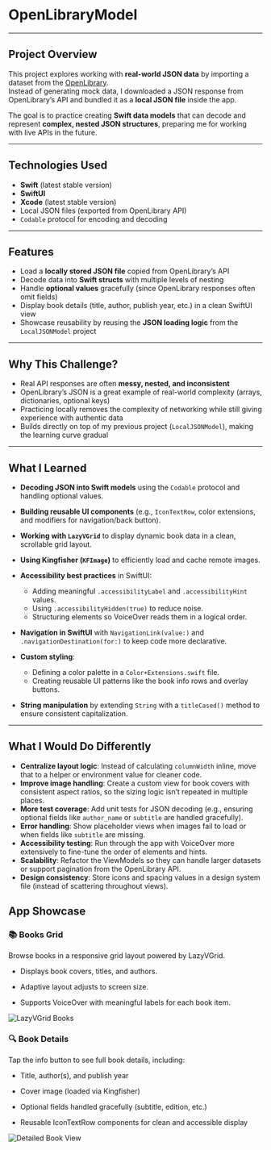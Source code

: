 # OpenLibraryModel

---

## Project Overview
This project explores working with **real-world JSON data** by importing a dataset from the [OpenLibrary](https://openlibrary.org/developers/api).  
Instead of generating mock data, I downloaded a JSON response from OpenLibrary’s API and bundled it as a **local JSON file** inside the app.  

The goal is to practice creating **Swift data models** that can decode and represent **complex, nested JSON structures**, preparing me for working with live APIs in the future.

---

## Technologies Used
- **Swift** (latest stable version)  
- **SwiftUI**  
- **Xcode** (latest stable version)  
- Local JSON files (exported from OpenLibrary API)  
- `Codable` protocol for encoding and decoding  

---

## Features
- Load a **locally stored JSON file** copied from OpenLibrary’s API  
- Decode data into **Swift structs** with multiple levels of nesting  
- Handle **optional values** gracefully (since OpenLibrary responses often omit fields)  
- Display book details (title, author, publish year, etc.) in a clean SwiftUI view  
- Showcase reusability by reusing the **JSON loading logic** from the `LocalJSONModel` project  

---

## Why This Challenge?
- Real API responses are often **messy, nested, and inconsistent**  
- OpenLibrary’s JSON is a great example of real-world complexity (arrays, dictionaries, optional keys)  
- Practicing locally removes the complexity of networking while still giving experience with authentic data  
- Builds directly on top of my previous project (`LocalJSONModel`), making the learning curve gradual  

---

## What I Learned

* **Decoding JSON into Swift models** using the `Codable` protocol and handling optional values.
* **Building reusable UI components** (e.g., `IconTextRow`, color extensions, and modifiers for navigation/back button).
* **Working with `LazyVGrid`** to display dynamic book data in a clean, scrollable grid layout.
* **Using Kingfisher (`KFImage`)** to efficiently load and cache remote images.
* **Accessibility best practices** in SwiftUI:

  * Adding meaningful `.accessibilityLabel` and `.accessibilityHint` values.
  * Using `.accessibilityHidden(true)` to reduce noise.
  * Structuring elements so VoiceOver reads them in a logical order.
  
* **Navigation in SwiftUI** with `NavigationLink(value:)` and `.navigationDestination(for:)` to keep code more declarative.
* **Custom styling**:

  * Defining a color palette in a `Color+Extensions.swift` file.
  * Creating reusable UI patterns like the book info rows and overlay buttons.
  
* **String manipulation** by extending `String` with a `titleCased()` method to ensure consistent capitalization.

---

## What I Would Do Differently

* **Centralize layout logic**: Instead of calculating `columnWidth` inline, move that to a helper or environment value for cleaner code.
* **Improve image handling**: Create a custom view for book covers with consistent aspect ratios, so the sizing logic isn’t repeated in multiple places.
* **More test coverage**: Add unit tests for JSON decoding (e.g., ensuring optional fields like `author_name` or `subtitle` are handled gracefully).
* **Error handling**: Show placeholder views when images fail to load or when fields like `subtitle` are missing.
* **Accessibility testing**: Run through the app with VoiceOver more extensively to fine-tune the order of elements and hints.
* **Scalability**: Refactor the ViewModels so they can handle larger datasets or support pagination from the OpenLibrary API.
* **Design consistency**: Store icons and spacing values in a design system file (instead of scattering throughout views).


## App Showcase


### 📚 Books Grid

Browse books in a responsive grid layout powered by LazyVGrid.

- Displays book covers, titles, and authors.

- Adaptive layout adjusts to screen size.

- Supports VoiceOver with meaningful labels for each book item.

![LazyVGrid Books](https://github.com/user-attachments/assets/2eb153e9-f571-41c5-9bb5-3c1a1dc558e6)

### 🔍 Book Details

Tap the info button to see full book details, including:

- Title, author(s), and publish year

- Cover image (loaded via Kingfisher)

- Optional fields handled gracefully (subtitle, edition, etc.)

- Reusable IconTextRow components for clean and accessible display

![Detailed Book View](https://github.com/user-attachments/assets/febc192d-27f7-4021-bb16-90aecfab4640)

